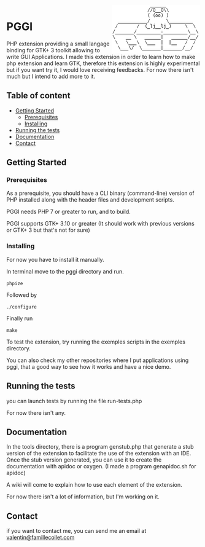 <img src="logo.png" align="right"/>

# PGGI

PHP extension providing a small langage binding for GTK+ 3 toolkit allowing to write GUI Applications.
I made this extension in order to learn how to make php extension and learn GTK, therefore this extension is highly experimental but if you want try it, I would love receiving feedbacks.
For now there isn't much but I intend to add more to it.

## Table of content

- [Getting Started](#getting-started)
    - [Prerequisites](#prerequisites)
    - [Installing](#installing)
- [Running the tests](#running-the-tests)
- [Documentation](#documentation)
- [Contact](#contact)

## Getting Started

### Prerequisites

As a prerequisite, you should have a CLI binary (command-line) version of PHP
installed along with the header files and development scripts.

PGGI needs PHP 7 or greater to run, and to build.

PGGI supports GTK+ 3.10 or greater (It should work with previous versions or GTK+ 3 but that's not for sure)

### Installing

For now you have to install it manually.

In terminal move to the pggi directory and run.

```
phpize
```
Followed by

```
./configure
```

Finally run

```
make
```

To test the extension, try running the exemples scripts in the exemples directory.

You can also check my other repositories where I put applications using pggi, that a good way to see how it works and have a nice demo.

## Running the tests

you can launch tests by running the file run-tests.php

For now there isn't any.

## Documentation

In the tools directory, there is a program genstub.php that generate a stub version of the extension to facilitate the use of the extension with an IDE.
Once the stub version generated, you can use it to create the documentation with apidoc or oxygen. (I made a program genapidoc.sh for apidoc)

A wiki will come to explain how to use each element of the extension.

For now there isn't a lot of information, but I'm working on it.

## Contact

if you want to contact me, you can send me an email at <valentin@famillecollet.com>


